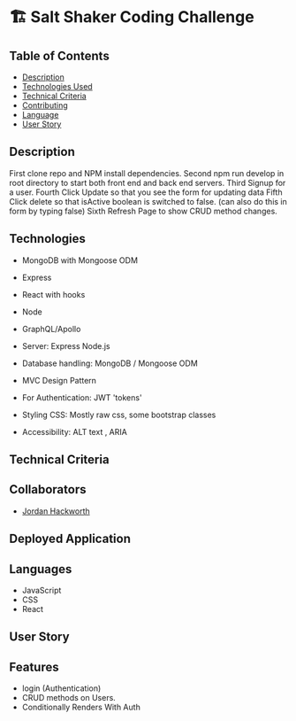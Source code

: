 # 🏗️ Salt Shaker Coding Challenge

## Table of Contents

- [Description](#Description)
- [Technologies Used](#Technologies)
- [Technical Criteria](#Technical)
- [Contributing](#contributing)
- [Language](#language)
- [User Story](#user_story)

## Description

First clone repo and NPM install dependencies.
Second npm run develop in root directory to start both front end and back end servers.
Third Signup for a user.
Fourth Click Update so that you see the form for updating data
Fifth Click delete so that isActive boolean is switched to false. (can also do this in form by typing false)
Sixth Refresh Page to show CRUD method changes.

## Technologies

- MongoDB with Mongoose ODM

- Express

- React with hooks

- Node

- GraphQL/Apollo

- Server: Express Node.js

- Database handling: MongoDB / Mongoose ODM

- MVC Design Pattern

- For Authentication: JWT 'tokens'

- Styling CSS: Mostly raw css, some bootstrap classes

- Accessibility: ALT text , ARIA

## Technical Criteria

## Collaborators

- [Jordan Hackworth](https://hacatac.github.io/hac-portfolio/)

## Deployed Application

## Languages

- JavaScript
- CSS
- React

## User Story

## Features

- login (Authentication)
- CRUD methods on Users.
- Conditionally Renders With Auth
